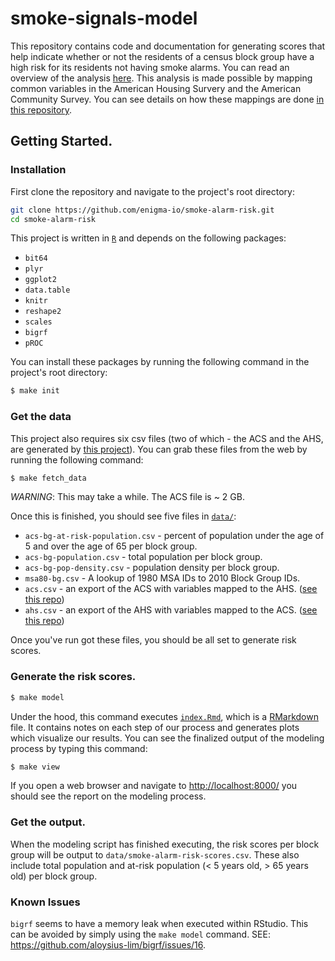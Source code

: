 smoke-signals-model
================

This repository contains code and documentation for generating scores that help indicate whether or not the residents of a census block group have a high risk for its residents not having smoke alarms. You can read an overview of the analysis [here](http://blog.enigma.io/risk-model-for-residences-without-smoke-alarms/). This analysis is made possible by mapping common variables in the American Housing Survery and the American Community Survey. You can see details on how these mappings are done [in this repository](https://github.com/enigma-io/ahs-acs).

## Getting Started.

### Installation
First clone the repository and navigate to the project's root directory:

```bash
git clone https://github.com/enigma-io/smoke-alarm-risk.git
cd smoke-alarm-risk
```

This project is written in [`R`](http://www.r-project.org/) and depends on the following packages:
    
- `bit64`
- `plyr`
- `ggplot2`
- `data.table`
- `knitr`
- `reshape2`
- `scales`
- `bigrf`
- `pROC`

You can install these packages by running the following command in the project's root directory:

```bash
$ make init
```

### Get the data

This project also requires six csv files (two of which - the ACS and the AHS, are generated by [this project](https://github.com/enigma-io/ahs-acs)). You can grab these files from the web by running the following command:

```bash
$ make fetch_data
```

*WARNING*: This may take a while. The ACS file is ~ 2 GB.

Once this is finished, you should see five files in [`data/`](data/):

- `acs-bg-at-risk-population.csv` - percent of population under the age of 5 and over the age of 65 per block group.
- `acs-bg-population.csv` - total population per block group.
- `acs-bg-pop-density.csv` - population density per block group.
- `msa80-bg.csv` - A lookup of 1980 MSA IDs to 2010 Block Group IDs.
- `acs.csv` - an export of the ACS with variables mapped to the AHS. ([see this repo](https://github.com/enigma-io/ahs-acs)) 
- `ahs.csv` - an export of the AHS with variables mapped to the ACS. ([see this repo](https://github.com/enigma-io/ahs-acs)) 

Once you've run got these files, you should be all set to generate risk scores.

### Generate the risk scores.

```bash
$ make model
```

Under the hood, this command executes [`index.Rmd`](index.Rmd), which is a [RMarkdown](http://rmarkdown.rstudio.com/) file. It contains notes on each step of our process and generates plots which visualize our results. You can see the finalized output of the modeling process by typing this command:

```bash
$ make view
```

If you open a web browser and navigate to [http://localhost:8000/](http://localhost:8000/) you should see the report on the modeling process.

### Get the output.

When the modeling script has finished executing, the risk scores per block group will be output to `data/smoke-alarm-risk-scores.csv`. These also include total population and at-risk population (< 5 years old, > 65 years old) per block group.


### Known Issues

`bigrf` seems to have a memory leak when executed within RStudio. This can be avoided by simply using the `make model` command. SEE: https://github.com/aloysius-lim/bigrf/issues/16.


